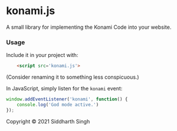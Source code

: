 # konami.js

A small library for implementing the Konami Code into your website.

### Usage

Include it in your project with:
```html
    <script src='konami.js'>
```

(Consider renaming it to something less conspicuous.)

In JavaScript, simply listen for the `konami` event:
```js
window.addEventListener('konami', function() {
    console.log('God mode active.')
});
```

Copyright © 2021 Siddharth Singh